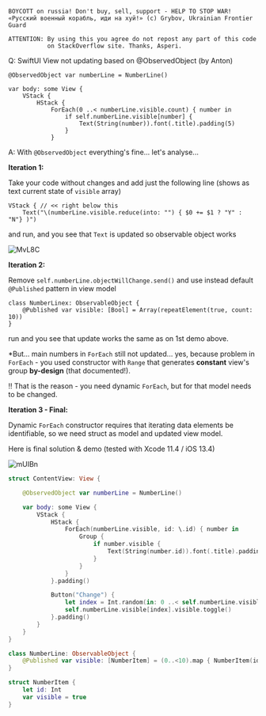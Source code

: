 ```
BOYCOTT on russia! Don't buy, sell, support - HELP TO STOP WAR!
«Русский военный корабль, иди на хуй!» (c) Grybov, Ukrainian Frontier Guard

ATTENTION: By using this you agree do not repost any part of this code
           on StackOverflow site. Thanks, Asperi.
```

Q: SwiftUI View not updating based on @ObservedObject (by Anton)

    @ObservedObject var numberLine = NumberLine()

    var body: some View {
        VStack {
            HStack {
                ForEach(0 ..< numberLine.visible.count) { number in
                    if self.numberLine.visible[number] {
                        Text(String(number)).font(.title).padding(5)
                    }
                }

A: With `@ObservedObject` everything's fine... let's analyse...

**Iteration 1:**

Take your code without changes and add just the following line (shows as text current state of `visible` array)

```
VStack { // << right below this
    Text("\(numberLine.visible.reduce(into: "") { $0 += $1 ? "Y" : "N"} )")
```

and run, and you see that `Text` is updated so observable object works

![MvL8C](https://user-images.githubusercontent.com/62171579/163551857-fd6d64e0-06dc-46a3-ab16-4cdf3449f7e5.gif)


**Iteration 2:**

Remove `self.numberLine.objectWillChange.send()` and use instead default `@Published` pattern in view model

```
class NumberLinex: ObservableObject {
    @Published var visible: [Bool] = Array(repeatElement(true, count: 10))
}
```

run and you see that update works the same as on 1st demo above. 

*But... main numbers in `ForEach` still not updated... yes, because problem in `ForEach` - you used constructor with `Range` that generates **constant** view's group **by-design** (that documented!). 

!! That is the reason - you need dynamic `ForEach`, but for that model needs to be changed.

**Iteration 3 - Final:**

Dynamic `ForEach` constructor requires that iterating data elements be identifiable, so we need struct as model and updated view model.

Here is final solution & demo (tested with Xcode 11.4 / iOS 13.4)

![mUIBn](https://user-images.githubusercontent.com/62171579/163551893-9ffbb965-f880-4229-9995-ae28ba43e72b.gif)


```swift
struct ContentView: View {

    @ObservedObject var numberLine = NumberLine()

    var body: some View {
        VStack {
            HStack {
                ForEach(numberLine.visible, id: \.id) { number in
                    Group {
                        if number.visible {
                            Text(String(number.id)).font(.title).padding(5)
                        }
                    }
                }
            }.padding()

            Button("Change") {
                let index = Int.random(in: 0 ..< self.numberLine.visible.count)
                self.numberLine.visible[index].visible.toggle()
            }.padding()
        }
    }
}

class NumberLine: ObservableObject {
    @Published var visible: [NumberItem] = (0..<10).map { NumberItem(id: $0) }
}

struct NumberItem {
    let id: Int
    var visible = true
}
```

